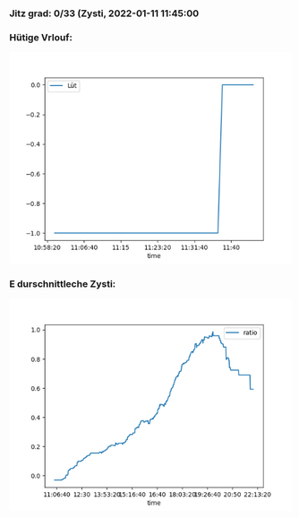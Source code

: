 ### Jitz grad: 0/33 (Zysti, 2022-01-11 11:45:00

### Hütige Vrlouf:
![Graph](Today.png)

### E durschnittleche Zysti:
![Graph](Zysti.png)